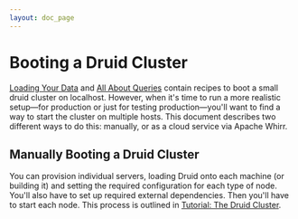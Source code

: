 ```yaml
---
layout: doc_page
---
```


# Booting a Druid Cluster
[Loading Your Data](../tutorials/tutorial-loading-batch-data.html) and [All About Queries](../tutorials/tutorial-all-about-queries.html) contain recipes to boot a small druid cluster on localhost. However, when it's time to run a more realistic setup&mdash;for production or just for testing production&mdash;you'll want to find a way to start the cluster on multiple hosts. This document describes two different ways to do this: manually, or as a cloud service via Apache Whirr.

## Manually Booting a Druid Cluster
You can provision individual servers, loading Druid onto each machine (or building it) and setting the required configuration for each type of node. You'll also have to set up required external dependencies. Then you'll have to start each node. This process is outlined in [Tutorial: The Druid Cluster](../tutorials/tutorial-the-druid-cluster.html).

